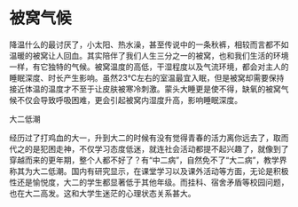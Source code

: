 # 被窝气候

降温什么的最讨厌了，小太阳、热水澡，甚至传说中的一条秋裤，相较而言都不如温暖的被窝让人回血。其实陪伴了我们人生三分之一的被窝，也和我们生活的环境一样，有它独特的气候。被窝温度的高低，干湿程度以及气流环境，都会对主人的睡眠深度、时长产生影响。虽然23℃左右的室温最宜入眠，但是被窝却需要保持接近体温的温度才不至于让皮肤被寒冷刺激。蒙头大睡更是使不得，缺氧的被窝气候不仅会导致呼吸困难，更会引起被窝内湿度升高，影响睡眠深度。 

大二低潮 

经历过了打鸡血的大一，升到大二的时候有没有觉得青春的活力离你远去了，取而代之的是犯困走神，不仅学习态度低迷，就连社会活动都提不起兴趣了，就像到了穿越而来的更年期，整个人都不好了？有“中二病”，自然免不了“大二病”，教学界称其为大二低潮。国内有研究显示，在课堂学习以及课外活动等方面，无论是积极性还是愉悦度，大二的学生都显著低于其他年级。而挂科、宿舍矛盾等校园问题，也在大二高发。这和大学生迷茫的心理状态关系甚大。